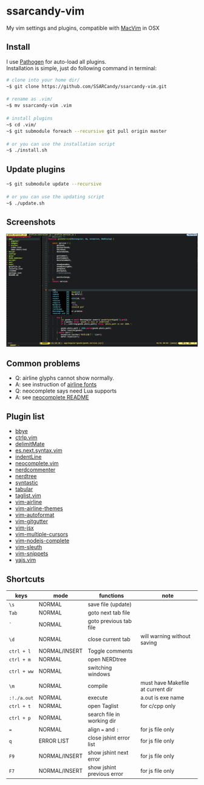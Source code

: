 # ssarcandy-vim

My vim settings and plugins, compatible with [MacVim](http://macvim-dev.github.io/macvim/) in OSX

## Install
I use [Pathogen](https://github.com/tpope/vim-pathogen) for auto-load all plugins.  
Installation is simple, just do following command in terminal:

```bash
# clone into your home dir/
~$ git clone https://github.com/SSARCandy/ssarcandy-vim.git

# rename as .vim/
~$ mv ssarcandy-vim .vim  

# install plugins
~$ cd .vim/
~$ git submodule foreach --recursive git pull origin master   

# or you can use the installation script
~$ ./install.sh
```

## Update plugins

```bash
~$ git submodule update --recursive

# or you can use the updating script
~$ ./update.sh
```

## Screenshots

![](./screenshot/screenshot-1.jpg)

## Common problems

 - Q: airline glyphs cannot show normally.
 - A: see instruction of [airline fonts](https://github.com/vim-airline/vim-airline#integrating-with-powerline-fonts)
 - Q: neocomplete says need Lua supports
 - A: see [neocomplete README](https://github.com/Shougo/neocomplete.vim#requirements)


## Plugin list

 - [bbye](https://github.com/moll/vim-bbye)
 - [ctrlp.vim](https://github.com/kien/ctrlp.vim)
 - [delimitMate](https://github.com/Raimondi/delimitMate)
 - [es.next.syntax.vim](https://github.com/othree/es.next.syntax.vim)
 - [indentLine](https://github.com/Yggdroot/indentLine)
 - [neocomplete.vim](https://github.com/Shougo/neocomplete.vim)
 - [nerdcommenter](https://github.com/scrooloose/nerdcommenter)
 - [nerdtree](https://github.com/scrooloose/nerdtree)
 - [syntastic](https://github.com/scrooloose/syntastic)
 - [tabular](https://github.com/godlygeek/tabular)
 - [taglist.vim](https://github.com/vim-scripts/taglist.vim)
 - [vim-airline](https://github.com/vim-airline/vim-airline)
 - [vim-airline-themes](https://github.com/vim-airline/vim-airline-themes)
 - [vim-autoformat](https://github.com/Chiel92/vim-autoformat)
 - [vim-gitgutter](https://github.com/airblade/vim-gitgutter)
 - [vim-jsx](https://github.com/mxw/vim-jsx)
 - [vim-multiple-cursors](https://github.com/terryma/vim-multiple-cursors)
 - [vim-nodejs-complete](https://github.com/myhere/vim-nodejs-complete)
 - [vim-sleuth](https://github.com/tpope/vim-sleuth)
 - [vim-snippets](https://github.com/honza/vim-snippets)
 - [yajs.vim](https://github.com/othree/yajs.vim)

## Shortcuts

| keys         | mode           | functions                | note                             |
|--------------|----------------|--------------------------|----------------------------------|
|`\s`          |NORMAL          |save file (update)        |                                  |
|`Tab`         |NORMAL          |goto next tab file        |                                  |
|`` ` ``       |NORMAL          |goto previous tab file    |                                  |
|`\d`          |NORMAL          |close current tab         | will warning without saving      |
|`ctrl + l`    |NORMAL/INSERT   |Toggle comments           |                                  |
|`ctrl + m`    |NORMAL          |open NERDtree             |                                  |
|`ctrl + ww`   |NORMAL          |switching windows         |                                  |
| `\m`         |NORMAL          |compile                   | must have Makefile at current dir|
| `:!./a.out`  |NORMAL          |execute                   | a.out is exe name                |
|`ctrl + t`    |NORMAL          |open Taglist              | for c/cpp only                   |
|`ctrl + p`    |NORMAL          |search file in working dir|                                  |
|`=`           |NORMAL          |align `=` and `:`         | for js file only                 |
|`q`           |ERROR LIST      |close jshint error list   | for js file only                 |
|`F9`          |NORMAL/INSERT   |show jshint next error    | for js file only                 |
|`F7`          |NORMAL/INSERT   |show jshint previous error| for js file only                 |

